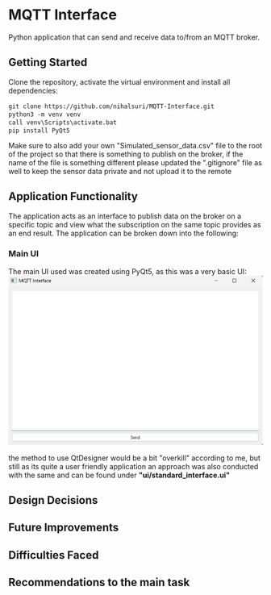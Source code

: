 # MQTT Interface
 Python application that can send and receive data to/from an MQTT broker.

 ## Getting Started
 Clone the repository, activate the virtual environment and install all dependencies: 
 ``` 
 git clone https://github.com/nihalsuri/MQTT-Interface.git
 python3 -m venv venv
 call venv\Scripts\activate.bat
 pip install PyQt5
``` 
Make sure to also add your own "Simulated_sensor_data.csv" file to the root of the project so that there is something to publish on the broker, if the name of the file is something different please updated the ".gitignore" file as well to keep the sensor data private and not upload it to the remote
## Application Functionality 
The application acts as an interface to publish data on the broker on a specific topic and view what the subscription on the same topic provides as an end result. The application can be broken down into the following: 
### Main UI
The main UI used was created using PyQt5, as this was a very basic UI: 
![UI made with PyQt5](images/uiBasic.png)

 the method to use QtDesigner would be a bit "overkill" according to me, but still as its quite a user friendly application an approach was also conducted with the same and can be found under **"ui/standard_interface.ui"** 

## Design Decisions 


## Future Improvements


## Difficulties Faced


## Recommendations to the main task